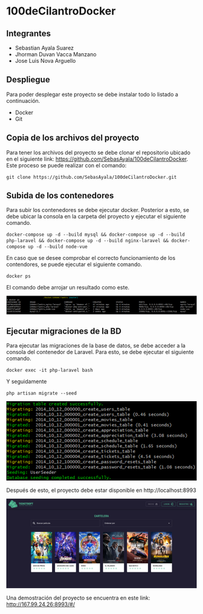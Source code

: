# 100deCilantroDocker

## Integrantes
- Sebastian Ayala Suarez
- Jhorman Duvan Vacca Manzano
- Jose Luis Nova Arguello

## Despliegue
Para poder desplegar este proyecto se debe instalar todo lo listado a continuación.

- Docker
- Git

## Copia de los archivos del proyecto

Para tener los archivos del proyecto se debe clonar el repositorio ubicado en el siguiente link: https://github.com/SebasAyala/100deCilantroDocker. Este proceso se puede realizar con el comando:

```
git clone https://github.com/SebasAyala/100deCilantroDocker.git
```

## Subida de los contenedores
Para subir los contenedores se debe ejecutar docker. Posterior a esto, se debe ubicar la consola en la carpeta del proyecto y ejecutar el siguiente comando.

```
docker-compose up -d --build mysql && docker-compose up -d --build php-laravel && docker-compose up -d --build nginx-laravel && docker-compose up -d --build node-vue
```
En caso que se desee comprobar el correcto funcionamiento de los contendores, se puede ejecutar el siguiente comando.

```
docker ps
```

El comando debe arrojar un resultado como este.

![DockerContenedores](./Img/DockerContenedores.png)

## Ejecutar migraciones de la BD
Para ejecutar las migraciones de la base de datos, se debe acceder a la consola del contenedor de Laravel. Para esto, se debe ejecutar el siguiente comando.
```
docker exec -it php-laravel bash
```
Y seguidamente
```
php artisan migrate --seed
```
![Migraciones](./Img/migraciones.png)

Después de esto, el proyecto debe estar disponible en http://localhost:8993

![paginaPrincipal](./Img/pagina_principal.PNG)

Una demostración del proyecto se encuentra en este link:
http://167.99.24.26:8993/#/